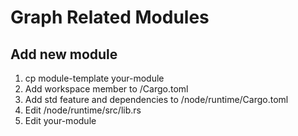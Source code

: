 # Graph Related Modules

## Add new module

1. cp module-template your-module
2. Add workspace member to /Cargo.toml
3. Add std feature and dependencies to /node/runtime/Cargo.toml
4. Edit /node/runtime/src/lib.rs
5. Edit your-module
